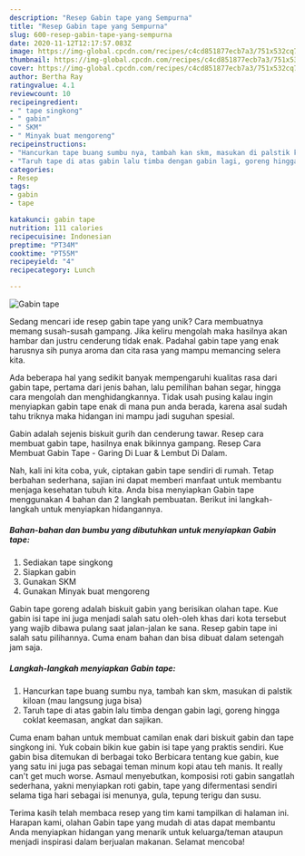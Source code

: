 ```yaml
---
description: "Resep Gabin tape yang Sempurna"
title: "Resep Gabin tape yang Sempurna"
slug: 600-resep-gabin-tape-yang-sempurna
date: 2020-11-12T12:17:57.083Z
image: https://img-global.cpcdn.com/recipes/c4cd851877ecb7a3/751x532cq70/gabin-tape-foto-resep-utama.jpg
thumbnail: https://img-global.cpcdn.com/recipes/c4cd851877ecb7a3/751x532cq70/gabin-tape-foto-resep-utama.jpg
cover: https://img-global.cpcdn.com/recipes/c4cd851877ecb7a3/751x532cq70/gabin-tape-foto-resep-utama.jpg
author: Bertha Ray
ratingvalue: 4.1
reviewcount: 10
recipeingredient:
- " tape singkong"
- " gabin"
- " SKM"
- " Minyak buat mengoreng"
recipeinstructions:
- "Hancurkan tape buang sumbu nya, tambah kan skm, masukan di palstik kiloan (mau langsung juga bisa)"
- "Taruh tape di atas gabin lalu timba dengan gabin lagi, goreng hingga coklat keemasan, angkat dan sajikan."
categories:
- Resep
tags:
- gabin
- tape

katakunci: gabin tape 
nutrition: 111 calories
recipecuisine: Indonesian
preptime: "PT34M"
cooktime: "PT55M"
recipeyield: "4"
recipecategory: Lunch

---
```



![Gabin tape](https://img-global.cpcdn.com/recipes/c4cd851877ecb7a3/751x532cq70/gabin-tape-foto-resep-utama.jpg)

Sedang mencari ide resep gabin tape yang unik? Cara membuatnya memang susah-susah gampang. Jika keliru mengolah maka hasilnya akan hambar dan justru cenderung tidak enak. Padahal gabin tape yang enak harusnya sih punya aroma dan cita rasa yang mampu memancing selera kita.

Ada beberapa hal yang sedikit banyak mempengaruhi kualitas rasa dari gabin tape, pertama dari jenis bahan, lalu pemilihan bahan segar, hingga cara mengolah dan menghidangkannya. Tidak usah pusing kalau ingin menyiapkan gabin tape enak di mana pun anda berada, karena asal sudah tahu triknya maka hidangan ini mampu jadi suguhan spesial.

Gabin adalah sejenis biskuit gurih dan cenderung tawar. Resep cara membuat gabin tape, hasilnya enak bikinnya gampang. Resep Cara Membuat Gabin Tape - Garing Di Luar &amp; Lembut Di Dalam.


Nah, kali ini kita coba, yuk, ciptakan gabin tape sendiri di rumah. Tetap berbahan sederhana, sajian ini dapat memberi manfaat untuk membantu menjaga kesehatan tubuh kita. Anda bisa menyiapkan Gabin tape menggunakan 4 bahan dan 2 langkah pembuatan. Berikut ini langkah-langkah untuk menyiapkan hidangannya.

<!--inarticleads1-->

##### Bahan-bahan dan bumbu yang dibutuhkan untuk menyiapkan Gabin tape:

1. Sediakan  tape singkong
1. Siapkan  gabin
1. Gunakan  SKM
1. Gunakan  Minyak buat mengoreng


Gabin tape goreng adalah biskuit gabin yang berisikan olahan tape. Kue gabin isi tape ini juga menjadi salah satu oleh-oleh khas dari kota tersebut yang wajib dibawa pulang saat jalan-jalan ke sana. Resep gabin tape ini salah satu pilihannya. Cuma enam bahan dan bisa dibuat dalam setengah jam saja. 

<!--inarticleads2-->

##### Langkah-langkah menyiapkan Gabin tape:

1. Hancurkan tape buang sumbu nya, tambah kan skm, masukan di palstik kiloan (mau langsung juga bisa)
1. Taruh tape di atas gabin lalu timba dengan gabin lagi, goreng hingga coklat keemasan, angkat dan sajikan.


Cuma enam bahan untuk membuat camilan enak dari biskuit gabin dan tape singkong ini. Yuk cobain bikin kue gabin isi tape yang praktis sendiri. Kue gabin bisa ditemukan di berbagai toko Berbicara tentang kue gabin, kue yang satu ini juga pas sebagai teman minum kopi atau teh manis. It really can&#39;t get much worse. Asmaul menyebutkan, komposisi roti gabin sangatlah sederhana, yakni menyiapkan roti gabin, tape yang difermentasi sendiri selama tiga hari sebagai isi menunya, gula, tepung terigu dan susu. 

Terima kasih telah membaca resep yang tim kami tampilkan di halaman ini. Harapan kami, olahan Gabin tape yang mudah di atas dapat membantu Anda menyiapkan hidangan yang menarik untuk keluarga/teman ataupun menjadi inspirasi dalam berjualan makanan. Selamat mencoba!
